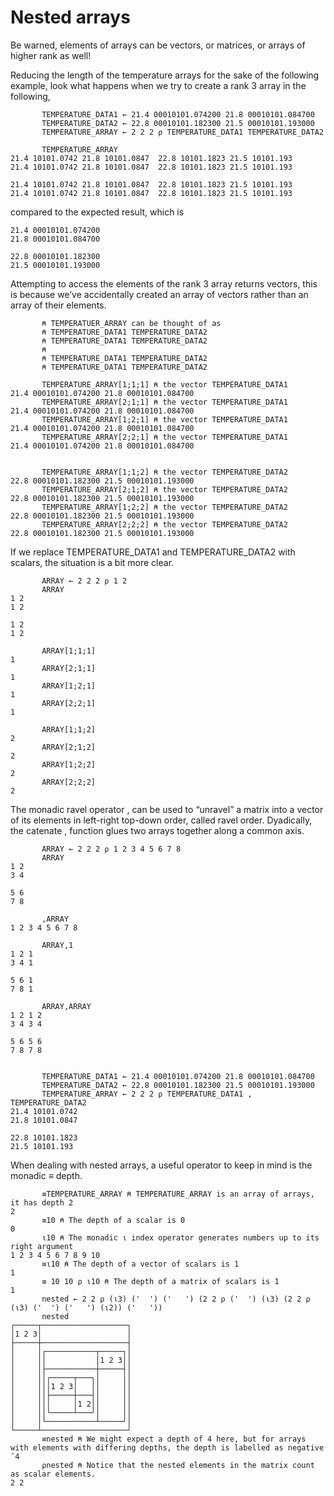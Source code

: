 # Nested arrays

Be warned, elements of arrays can be vectors, or matrices, or arrays of higher rank as well!

Reducing the length of the temperature arrays for the sake of the following example, look what happens when we try to create a rank 3 array in the following,

```apl
       TEMPERATURE_DATA1 ← 21.4 00010101.074200 21.8 00010101.084700
       TEMPERATURE_DATA2 ← 22.8 00010101.182300 21.5 00010101.193000 
       TEMPERATURE_ARRAY ← 2 2 2 ⍴ TEMPERATURE_DATA1 TEMPERATURE_DATA2

       TEMPERATURE_ARRAY
21.4 10101.0742 21.8 10101.0847  22.8 10101.1823 21.5 10101.193 
21.4 10101.0742 21.8 10101.0847  22.8 10101.1823 21.5 10101.193 
                                                                 
21.4 10101.0742 21.8 10101.0847  22.8 10101.1823 21.5 10101.193 
21.4 10101.0742 21.8 10101.0847  22.8 10101.1823 21.5 10101.193
```

compared to the expected result, which is

```apl
21.4 00010101.074200 
21.8 00010101.084700

22.8 00010101.182300 
21.5 00010101.193000
```

Attempting to access the elements of the rank 3 array returns vectors, this is because we’ve accidentally created an array of vectors rather than an array of their elements. 

```apl
       ⍝ TEMPERATUER_ARRAY can be thought of as
       ⍝ TEMPERATURE_DATA1 TEMPERATURE_DATA2
       ⍝ TEMPERATURE_DATA1 TEMPERATURE_DATA2
       ⍝
       ⍝ TEMPERATURE_DATA1 TEMPERATURE_DATA2
       ⍝ TEMPERATURE_DATA1 TEMPERATURE_DATA2

       TEMPERATURE_ARRAY[1;1;1] ⍝ the vector TEMPERATURE_DATA1 
21.4 00010101.074200 21.8 00010101.084700
	   TEMPERATURE_ARRAY[2;1;1] ⍝ the vector TEMPERATURE_DATA1
21.4 00010101.074200 21.8 00010101.084700
	   TEMPERATURE_ARRAY[1;2;1] ⍝ the vector TEMPERATURE_DATA1 
21.4 00010101.074200 21.8 00010101.084700
	   TEMPERATURE_ARRAY[2;2;1] ⍝ the vector TEMPERATURE_DATA1
21.4 00010101.074200 21.8 00010101.084700


       TEMPERATURE_ARRAY[1;1;2] ⍝ the vector TEMPERATURE_DATA2
22.8 00010101.182300 21.5 00010101.193000 
	   TEMPERATURE_ARRAY[2;1;2] ⍝ the vector TEMPERATURE_DATA2
22.8 00010101.182300 21.5 00010101.193000 
	   TEMPERATURE_ARRAY[1;2;2] ⍝ the vector TEMPERATURE_DATA2 
22.8 00010101.182300 21.5 00010101.193000 
	   TEMPERATURE_ARRAY[2;2;2] ⍝ the vector TEMPERATURE_DATA2
22.8 00010101.182300 21.5 00010101.193000 
```

If we replace TEMPERATURE_DATA1 and TEMPERATURE_DATA2 with scalars, the situation is a bit more clear.
```apl
	   ARRAY ← 2 2 2 ⍴ 1 2
	   ARRAY
1 2
1 2
   
1 2
1 2

	   ARRAY[1;1;1]
1
	   ARRAY[2;1;1]
1
	   ARRAY[1;2;1]
1
	   ARRAY[2;2;1]
1

	   ARRAY[1;1;2]
2
	   ARRAY[2;1;2]
2
	   ARRAY[1;2;2]
2
	   ARRAY[2;2;2]
2
```

The monadic ravel operator , can be used to “unravel” a matrix into a vector of its elements in left-right top-down order, called ravel order. Dyadically, the catenate , function glues two arrays together along a common axis.

```apl
       ARRAY ← 2 2 2 ⍴ 1 2 3 4 5 6 7 8
       ARRAY
1 2
3 4
   
5 6
7 8

       ,ARRAY
1 2 3 4 5 6 7 8

       ARRAY,1
1 2 1
3 4 1
     
5 6 1
7 8 1

       ARRAY,ARRAY
1 2 1 2
3 4 3 4
       
5 6 5 6
7 8 7 8


       TEMPERATURE_DATA1 ← 21.4 00010101.074200 21.8 00010101.084700
       TEMPERATURE_DATA2 ← 22.8 00010101.182300 21.5 00010101.193000 
       TEMPERATURE_ARRAY ← 2 2 2 ⍴ TEMPERATURE_DATA1 , TEMPERATURE_DATA2
21.4 10101.0742
21.8 10101.0847
               
22.8 10101.1823
21.5 10101.193
```

When dealing with nested arrays, a useful operator to keep in mind is the monadic ≡ depth.

```apl
       ≡TEMPERATURE_ARRAY ⍝ TEMPERATURE_ARRAY is an array of arrays, it has depth 2
2 
       ≡10 ⍝ The depth of a scalar is 0
0 
       ⍳10 ⍝ The monadic ⍳ index operator generates numbers up to its right argument
1 2 3 4 5 6 7 8 9 10 
       ≡⍳10 ⍝ The depth of a vector of scalars is 1
1 
       ≡ 10 10 ⍴ ⍳10 ⍝ The depth of a matrix of scalars is 1
1 
       nested ← 2 2 ⍴ (⍳3) ('  ') ('   ') (2 2 ⍴ ('  ') (⍳3) (2 2 ⍴ (⍳3) ('  ') ('   ') (⍳2)) ('   '))
       nested
┌─────┬───────────────────┐
│1 2 3│                   │
├─────┼───────────────────┤
│     │┌───────────┬─────┐│
│     ││           │1 2 3││
│     │├───────────┼─────┤│
│     ││┌─────┬───┐│     ││
│     │││1 2 3│   ││     ││
│     ││├─────┼───┤│     ││
│     │││     │1 2││     ││
│     ││└─────┴───┘│     ││
│     │└───────────┴─────┘│
└─────┴───────────────────┘
       ≡nested ⍝ We might expect a depth of 4 here, but for arrays with elements with differing depths, the depth is labelled as negative
¯4 
       ⍴nested ⍝ Notice that the nested elements in the matrix count as scalar elements.
2 2
```